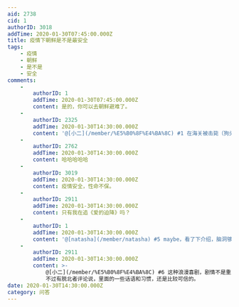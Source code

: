 ```yaml
---
aid: 2738
cid: 1
authorID: 3018
addTime: 2020-01-30T07:45:00.000Z
title: 疫情下朝鲜是不是最安全
tags:
    - 疫情
    - 朝鲜
    - 是不是
    - 安全
comments:
    -
        authorID: 1
        addTime: 2020-01-30T07:45:00.000Z
        content: 是的，你可以去朝鲜避难了。
    -
        authorID: 2325
        addTime: 2020-01-30T14:30:00.000Z
        content: '@[小二](/member/%E5%B0%8F%E4%BA%8C) #1 在海关被击毙（狗头）'
    -
        authorID: 2762
        addTime: 2020-01-30T14:30:00.000Z
        content: 哈哈哈哈哈
    -
        authorID: 3019
        addTime: 2020-01-30T14:30:00.000Z
        content: 疫情安全，性命不保。
    -
        authorID: 2911
        addTime: 2020-01-30T14:30:00.000Z
        content: 只有我在追《爱的迫降》吗？
    -
        authorID: 1
        addTime: 2020-01-30T14:30:00.000Z
        content: '@[natasha](/member/natasha) #5 maybe，看了下介绍，脑洞够大的。'
    -
        authorID: 2911
        addTime: 2020-01-30T14:30:00.000Z
        content: >-
            @[小二](/member/%E5%B0%8F%E4%BA%8C) #6 这种浪漫喜剧，剧情不是重点，主要是看颜的。
            不过有脱北者评论说，里面的一些话语和习惯，还是比较可信的。
date: 2020-01-30T14:30:00.000Z
category: 问答
---
```



